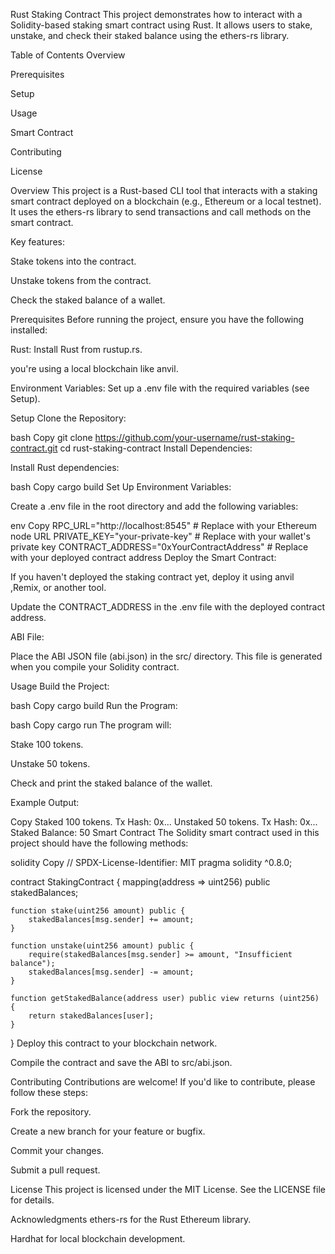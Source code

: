 Rust Staking Contract
This project demonstrates how to interact with a Solidity-based staking smart contract using Rust. It allows users to stake, unstake, and check their staked balance using the ethers-rs library.

Table of Contents
Overview

Prerequisites

Setup

Usage

Smart Contract

Contributing

License

Overview
This project is a Rust-based CLI tool that interacts with a staking smart contract deployed on a blockchain (e.g., Ethereum or a local testnet). It uses the ethers-rs library to send transactions and call methods on the smart contract.

Key features:

Stake tokens into the contract.

Unstake tokens from the contract.

Check the staked balance of a wallet.

Prerequisites
Before running the project, ensure you have the following installed:

Rust: Install Rust from rustup.rs.

you're using a local blockchain like anvil.

Environment Variables: Set up a .env file with the required variables (see Setup).

Setup
Clone the Repository:

bash
Copy
git clone https://github.com/your-username/rust-staking-contract.git
cd rust-staking-contract
Install Dependencies:

Install Rust dependencies:

bash
Copy
cargo build
Set Up Environment Variables:

Create a .env file in the root directory and add the following variables:

env
Copy
RPC_URL="http://localhost:8545" # Replace with your Ethereum node URL
PRIVATE_KEY="your-private-key"   # Replace with your wallet's private key
CONTRACT_ADDRESS="0xYourContractAddress" # Replace with your deployed contract address
Deploy the Smart Contract:

If you haven't deployed the staking contract yet, deploy it using anvil ,Remix, or another tool.

Update the CONTRACT_ADDRESS in the .env file with the deployed contract address.

ABI File:

Place the ABI JSON file (abi.json) in the src/ directory. This file is generated when you compile your Solidity contract.

Usage
Build the Project:

bash
Copy
cargo build
Run the Program:

bash
Copy
cargo run
The program will:

Stake 100 tokens.

Unstake 50 tokens.

Check and print the staked balance of the wallet.

Example Output:

Copy
Staked 100 tokens. Tx Hash: 0x...
Unstaked 50 tokens. Tx Hash: 0x...
Staked Balance: 50
Smart Contract
The Solidity smart contract used in this project should have the following methods:

solidity
Copy
// SPDX-License-Identifier: MIT
pragma solidity ^0.8.0;

contract StakingContract {
    mapping(address => uint256) public stakedBalances;

    function stake(uint256 amount) public {
        stakedBalances[msg.sender] += amount;
    }

    function unstake(uint256 amount) public {
        require(stakedBalances[msg.sender] >= amount, "Insufficient balance");
        stakedBalances[msg.sender] -= amount;
    }

    function getStakedBalance(address user) public view returns (uint256) {
        return stakedBalances[user];
    }
}
Deploy this contract to your blockchain network.

Compile the contract and save the ABI to src/abi.json.

Contributing
Contributions are welcome! If you'd like to contribute, please follow these steps:

Fork the repository.

Create a new branch for your feature or bugfix.

Commit your changes.

Submit a pull request.

License
This project is licensed under the MIT License. See the LICENSE file for details.

Acknowledgments
ethers-rs for the Rust Ethereum library.

Hardhat for local blockchain development.
